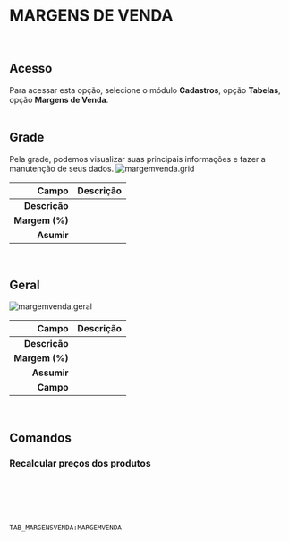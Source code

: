 # MARGENS DE VENDA
<br>

## Acesso
Para acessar esta opção, selecione o módulo **Cadastros**, opção **Tabelas**, opção **Margens de Venda**.
<br>
<br>

## Grade
Pela grade, podemos visualizar suas principais informações e fazer a manutenção de seus dados.
![margemvenda.grid](https://raw.githubusercontent.com/netforcews/docs-erp/master/cadastros/imagens/margemvenda.grid.png)

Campo | Descrição
--:|---
**Descrição** | 
**Margem (%)** | 
**Asumir** | 
<br>

## Geral
![margemvenda.geral](https://raw.githubusercontent.com/netforcews/docs-erp/master/cadastros/imagens/margemvenda.geral.png)

Campo | Descrição
--:|---
**Descrição** | 
**Margem (%)** | 
**Assumir** | 
**Campo** | 
<br>

## Comandos
### Recalcular  preços dos produtos
<br>
<br>
<br>
<br>

```TAB_MARGENSVENDA:MARGEMVENDA```
